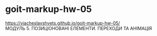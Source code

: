 # goit-markup-hw-05
https://viacheslavshvets.github.io/goit-markup-hw-05/   
МОДУЛЬ 5. ПОЗИЦІОНОВАНІ ЕЛЕМЕНТИ. ПЕРЕХОДИ ТА АНІМАЦІЯ
